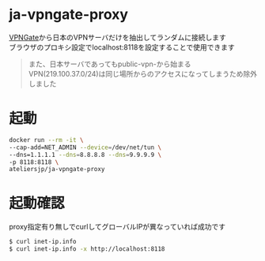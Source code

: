 # ja-vpngate-proxy

[VPNGate](http://www.vpngate.net/api/iphone/)から日本のVPNサーバだけを抽出してランダムに接続します  
ブラウザのプロキシ設定でlocalhost:8118を設定することで使用できます

> また、日本サーバであってもpublic-vpn-から始まるVPN(219.100.37.0/24)は同じ場所からのアクセスになってしまうため除外しました

# 起動

```bash
docker run --rm -it \
--cap-add=NET_ADMIN --device=/dev/net/tun \
--dns=1.1.1.1 --dns=8.8.8.8 --dns=9.9.9.9 \
-p 8118:8118 \
ateliersjp/ja-vpngate-proxy
```

# 起動確認

proxy指定有り無しでcurlしてグローバルIPが異なっていれば成功です

```bash
$ curl inet-ip.info
$ curl inet-ip.info -x http://localhost:8118
```